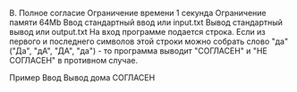B. Полное согласие
Ограничение времени	1 секунда
Ограничение памяти	64Mb
Ввод	стандартный ввод или input.txt
Вывод	стандартный вывод или output.txt
На вход программе подается строка. Если из первого и последнего символов этой строки можно собрать слово "да" ("Да", "дА", "ДА", "да") - то программа выводит "СОГЛАСЕН" и "НЕ СОГЛАСЕН" в противном случае.

Пример
Ввод
Вывод
дома
СОГЛАСЕН

